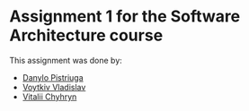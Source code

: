 # Assignment 1 for the Software Architecture course

This assignment was done by:
- [Danylo Pistriuga](https://github.com/MINEZERI/)
- [Voytkiv Vladislav](https://github.com/alomj/)
- [Vitalii Chyhryn](https://github.com/vitaliichyhryn/)
